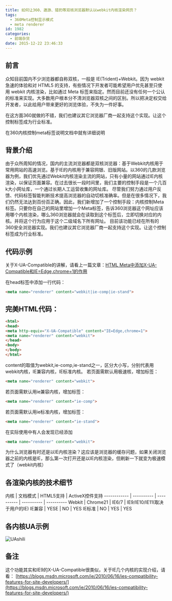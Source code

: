 ```yaml
---
title: 如何让360、遨游、猎豹等双核浏览器默认以webkit内核渲染网页？
tags:
  - 360Meta控制显示模式
  - meta renderer
id: 1982
categories:
  - 前端杂货
date: 2015-12-22 23:46:33
---
```


## 前言
众知目前国内不少浏览器都自称双核，一般是 IE(Trident)+Webkit。因为 webkit 急速的体验和对 HTML5 的支持，有些情况下开发者可能希望用户优先甚至只使用 webkit 内核渲染，比如通过 Meta 标签来指定。然而目前还没有任何一个公认的标准来实现。大多数用户根本分不清浏览器双核之间的区别。所以把决定权交给开发者，以此给用户带来更好的浏览体验，不失为一件好事。

在这方面360就做的不错，我们也建议其它浏览器厂商一起支持这个实现。让这个控制标签成为行业标准。

在360内核控制meta标签说明文档中就有详细说明

## 背景介绍

由于众所周知的情况，国内的主流浏览器都是双核浏览器：基于Webkit内核用于常用网站的高速浏览。基于IE的内核用于兼容网银、旧版网站。以360的几款浏览器为例，我们优先通过Webkit内核渲染主流的网站，只有小量的网站通过IE内核渲染，以保证页面兼容。在过去很长一段时间里，我们主要的控制手段是一个几百k大小网址库，一个通过长期人工运营收集的网址库。
尽管我们努力通过用户反馈、代码标签智能判断技术提高浏览器的自动切核准确率。但是在很多情况下，我们仍然无法达到百份百正确。因此，我们新增加了一个控制手段：内核控制Meta标签。只要你在自己的网站里增加一个Meta标签，告诉360浏览器这个网址应该用哪个内核渲染，哪么360浏览器就会在读取到这个标签后，立即切换对应的内核。并将这个行为应用于这个二级域名下所有网址。
目前该功能已经在所有的360安全浏览器实现。我们也建议其它浏览器厂商一起支持这个实现。让这个控制标签成为行业标准。
## 代码示例
关于X-UA-Compatible的讲解，请看上一篇文章：[HTML Meta中添加X-UA-Compatible和IE=Edge,chrome=1的作用](http://www.npm8.com/?p=1978)

在head标签中添加一行代码：
```html
<meta name="renderer" content="webkit|ie-comp|ie-stand">
```
## 完美HTML代码：
```html
<html>
<head>
<meta http-equiv="X-UA-Compatible" content="IE=Edge,chrome=1">
<meta name="renderer" content="webkit">
</head>
<body>
</body>
</html>
```
content的取值为webkit,ie-comp,ie-stand之一，区分大小写，分别代表用webkit内核，IE兼容内核，IE标准内核。
若页面需默认用极速核，增加标签：
```html
<meta name="renderer" content="webkit">
```
若页面需默认用ie兼容内核，增加标签：
```html
<meta name="renderer" content="ie-comp">
```
若页面需默认用ie标准内核，增加标签：
```html
<meta name="renderer" content="ie-stand">
```
在实际使用中有人会发现已经添加
```html
<meta name="renderer" content="webkit">
```
为什么浏览器有时还是以IE内核渲染？这应该是浏览器的缓存问题，如果关闭浏览器之前的内核是IE，那么第一次打开还是以IE内核渲染，但刷新一下就变为极速模式了（webkit内核）

## 各渲染内核的技术细节
内核 | 文档模式 | HTML5支持 | ActiveX控件支持
------------ | ---------- | ---------- | ---------- | ----------
Webkit | Chrome21 | IE6/7 | IE9/IE10/IE11(取决于用户的IE)
IE兼容 | YESE | NO | YES
IE标准 | NO | YES | YES

## 各内核UA示例
![UAshili](http://www.npm8.com/wp-content/uploads/2015/12/UAshili-660x245.png)
## 备注
这个功能其实和IE9的X-UA-Compatible很类似，关于IE几个内核的实现介绍，请看：
[https://blogs.msdn.microsoft.com/ie/2010/06/16/ies-compatibility-features-for-site-developers/](https://blogs.msdn.microsoft.com/ie/2010/06/16/ies-compatibility-features-for-site-developers/)